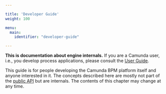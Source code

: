 ```yaml
---

title: 'Developer Guide'
weight: 100

menu:
  main:
    identifier: "developer-guide"

---
```


<div class="alert alert-warning">
  <p>
    <strong>This is documentation about engine internals.</strong> If you are a Camunda user, i.e., you develop process applications, please consult the <a href="ref:/guides/user-guide/">User Guide</a>.
  </p>
</div>

This guide is for people developing the Camunda BPM platform itself and anyone interested in it. The concepts described here are mostly not part of the <a href="ref:/guides/user-guide/#introduction-public-api">public API</a> but are internals. The contents of this chapter may change at any time.
